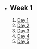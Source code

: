 - ## Week 1

   1. [Day 1](https://www.facebook.com/iCodeguru/videos/7020111454720026)
   2. [Day 2]()
   3. [Day 3]()
   4. [Day 4]()
   5. [Day 5]()